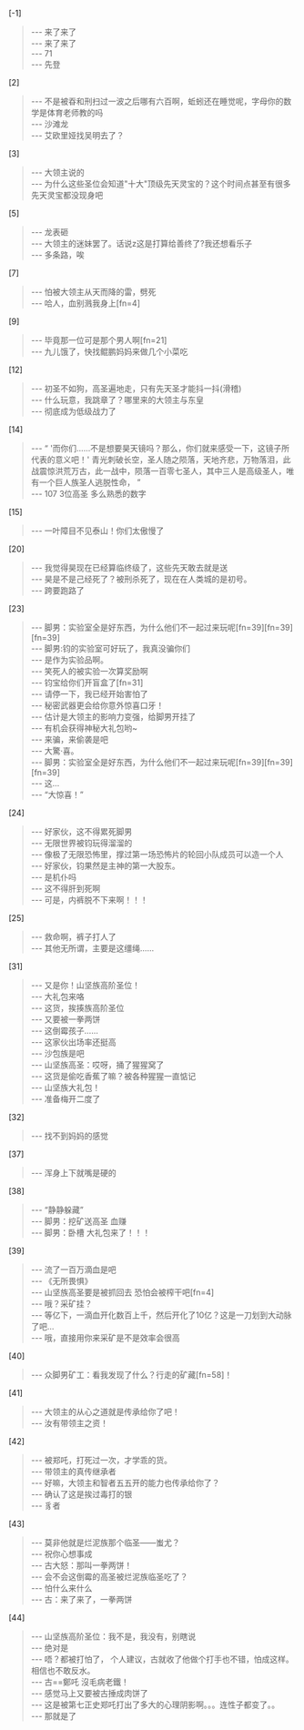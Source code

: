 
[-1] 
>--- 来了来了<br>
>--- 来了来了<br>
>--- 71<br>
>--- 先登<br>

[2] 
>--- 不是被昋和刑扫过一波之后哪有六百啊，蚯蚓还在睡觉呢，字母你的数学是体育老师教的吗<br>
>--- 沙滩龙<br>
>--- 艾欧里娅找吴明去了？<br>

[3] 
>--- 大领主说的<br>
>--- 为什么这些圣位会知道"十大"顶级先天灵宝的？这个时间点甚至有很多先天灵宝都没现身吧<br>

[5] 
>--- 龙表砸<br>
>--- 大领主的迷妹罢了。话说z这是打算给善终了?我还想看乐子<br>
>--- 多条路，唉<br>

[7] 
>--- 怕被大领主从天而降的雷，劈死<br>
>--- 哈人，血别溅我身上[fn=4]<br>

[9] 
>--- 毕竟那一位可是那个男人啊[fn=21]<br>
>--- 九儿饿了，快找鲲鹏妈妈来做几个小菜吃<br>

[12] 
>--- 初圣不如狗，高圣遍地走，只有先天圣才能抖一抖(滑稽)<br>
>--- 什么玩意，我跳章了？哪里来的大领主与东皇<br>
>--- 彻底成为低级战力了<br>

[14] 
>--- “
'而你们……不是想要昊天镜吗？那么，你们就来感受一下，这镜子所代表的意义吧！'
青光刺破长空，圣人随之陨落，天地齐悲，万物落泪，此战震惊洪荒万古，此一战中，陨落一百零七圣人，其中三人是高级圣人，唯有一个巨人族圣人逃脱性命，
”<br>
>--- 107 3位高圣  多么熟悉的数字<br>

[15] 
>--- 一叶障目不见泰山！你们太傲慢了<br>

[20] 
>--- 我觉得昊现在已经算临终级了，这些先天敢去就是送<br>
>--- 昊是不是己经死了？被刑杀死了，现在在人类城的是初号。<br>
>--- 跨要跑路了<br>

[23] 
>--- 脚男：实验室全是好东西，为什么他们不一起过来玩呢[fn=39][fn=39][fn=39]<br>
>--- 脚男:钧的实验室可好玩了，我真没骗你们<br>
>--- 是作为实验品啊。<br>
>--- 笑死人的被实验一次算奖励啊<br>
>--- 钧宝给你们开盲盒了[fn=31]<br>
>--- 请停一下，我已经开始害怕了<br>
>--- 秘密武器更会给你意外惊喜口牙！<br>
>--- 估计是大领主的影响力变强，给脚男开挂了<br>
>--- 有机会获得神秘大礼包哟~<br>
>--- 来骗，来偷袭是吧<br>
>--- 大驚·喜。<br>
>--- 脚男：实验室全是好东西，为什么他们不一起过来玩呢[fn=39][fn=39][fn=39]<br>
>--- 这…<br>
>--- “大惊喜！”<br>

[24] 
>--- 好家伙，这不得累死脚男<br>
>--- 无限世界被钧玩得溜溜的<br>
>--- 像极了无限恐怖里，撑过第一场恐怖片的轮回小队成员可以造一个人<br>
>--- 好家伙，钧果然是主神的第一大股东。<br>
>--- 是机仆吗<br>
>--- 这不得肝到死啊<br>
>--- 可是，内裤脱不下来啊！！！<br>

[25] 
>--- 救命啊，裤子打人了<br>
>--- 其他无所谓，主要是这缰绳……<br>

[31] 
>--- 又是你！山坚族高阶圣位！<br>
>--- 大礼包来咯<br>
>--- 这货，挨揍族高阶圣位<br>
>--- 又要被一拳两饼<br>
>--- 这倒霉孩子……<br>
>--- 这家伙出场率还挺高<br>
>--- 沙包族是吧<br>
>--- 山坚族高圣：哎呀，捅了猩猩窝了<br>
>--- 这货是偷吃香蕉了嘛？被各种猩猩一直惦记<br>
>--- 山坚族大礼包！<br>
>--- 准备梅开二度了<br>

[32] 
>--- 找不到妈妈的感觉<br>

[37] 
>--- 浑身上下就嘴是硬的<br>

[38] 
>--- “静静躲藏”<br>
>--- 脚男：挖矿送高圣 血赚<br>
>--- 脚男：卧槽 大礼包来了！！！<br>

[39] 
>--- 流了一百万滴血是吧<br>
>--- 《无所畏惧》<br>
>--- 山坚族高圣要是被抓回去 恐怕会被榨干吧[fn=4]<br>
>--- 哦？采矿挂？<br>
>--- 等亿下，一滴血开化数百上千，然后开化了10亿？这是一刀划到大动脉了吧…<br>
>--- 哦，直接用你来采矿是不是效率会很高<br>

[40] 
>--- 众脚男矿工：看我发现了什么？行走的矿藏[fn=58]！<br>

[41] 
>--- 大领主的从心之道就是传承给你了吧！<br>
>--- 汝有带领主之资！<br>

[42] 
>--- 被郑吒，打死过一次，才学乖的货。<br>
>--- 带领主的真传继承者<br>
>--- 好嘛，大领主和智者五五开的能力也传承给你了？<br>
>--- 确认了这是挨过毒打的银<br>
>--- 豸者<br>

[43] 
>--- 莫非他就是烂泥族那个临圣——蚩尤？<br>
>--- 祝你心想事成<br>
>--- 古大怒：那叫一拳两饼！<br>
>--- 会不会这倒霉的高圣被烂泥族临圣吃了？<br>
>--- 怕什么来什么<br>
>--- 古：来了来了，一拳两饼<br>

[44] 
>--- 山坚族高阶圣位：我不是，我没有，别瞎说<br>
>--- 绝对是<br>
>--- 唔？都被打怕了，
个人建议，古就收了他做个打手也不错，怕成这样。相信也不敢反水。<br>
>--- 古=\=鄭吒
沒毛病老鐵！<br>
>--- 感觉马上又要被古捶成肉饼了<br>
>--- 这是被第七正史郑吒打出了多大的心理阴影啊。。。连性子都变了。。<br>
>--- 那就是了<br>
